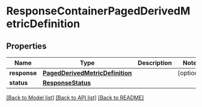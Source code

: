 # ResponseContainerPagedDerivedMetricDefinition

## Properties
Name | Type | Description | Notes
------------ | ------------- | ------------- | -------------
**response** | [**PagedDerivedMetricDefinition**](PagedDerivedMetricDefinition.md) |  | [optional] 
**status** | [**ResponseStatus**](ResponseStatus.md) |  | 

[[Back to Model list]](../README.md#documentation-for-models) [[Back to API list]](../README.md#documentation-for-api-endpoints) [[Back to README]](../README.md)


